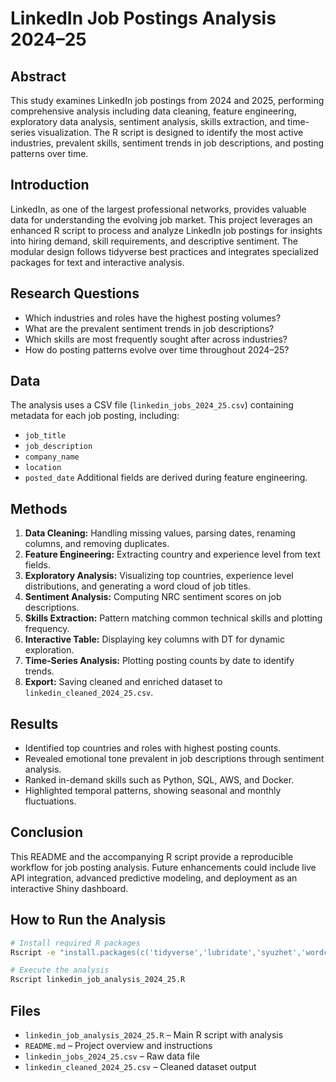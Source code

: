 # LinkedIn Job Postings Analysis 2024–25

## Abstract
This study examines LinkedIn job postings from 2024 and 2025, performing comprehensive analysis including data cleaning, feature engineering, exploratory data analysis, sentiment analysis, skills extraction, and time-series visualization. The R script is designed to identify the most active industries, prevalent skills, sentiment trends in job descriptions, and posting patterns over time.

## Introduction
LinkedIn, as one of the largest professional networks, provides valuable data for understanding the evolving job market. This project leverages an enhanced R script to process and analyze LinkedIn job postings for insights into hiring demand, skill requirements, and descriptive sentiment. The modular design follows tidyverse best practices and integrates specialized packages for text and interactive analysis.

## Research Questions
- Which industries and roles have the highest posting volumes?
- What are the prevalent sentiment trends in job descriptions?
- Which skills are most frequently sought after across industries?
- How do posting patterns evolve over time throughout 2024–25?

## Data
The analysis uses a CSV file (`linkedin_jobs_2024_25.csv`) containing metadata for each job posting, including:
- `job_title`
- `job_description`
- `company_name`
- `location`
- `posted_date`
Additional fields are derived during feature engineering.

## Methods
1. **Data Cleaning:** Handling missing values, parsing dates, renaming columns, and removing duplicates.  
2. **Feature Engineering:** Extracting country and experience level from text fields.  
3. **Exploratory Analysis:** Visualizing top countries, experience level distributions, and generating a word cloud of job titles.  
4. **Sentiment Analysis:** Computing NRC sentiment scores on job descriptions.  
5. **Skills Extraction:** Pattern matching common technical skills and plotting frequency.  
6. **Interactive Table:** Displaying key columns with DT for dynamic exploration.  
7. **Time-Series Analysis:** Plotting posting counts by date to identify trends.  
8. **Export:** Saving cleaned and enriched dataset to `linkedin_cleaned_2024_25.csv`.

## Results
- Identified top countries and roles with highest posting counts.  
- Revealed emotional tone prevalent in job descriptions through sentiment analysis.  
- Ranked in-demand skills such as Python, SQL, AWS, and Docker.  
- Highlighted temporal patterns, showing seasonal and monthly fluctuations.

## Conclusion
This README and the accompanying R script provide a reproducible workflow for job posting analysis. Future enhancements could include live API integration, advanced predictive modeling, and deployment as an interactive Shiny dashboard.

## How to Run the Analysis
```bash
# Install required R packages
Rscript -e "install.packages(c('tidyverse','lubridate','syuzhet','wordcloud','DT','plotly','hrbrthemes'))"

# Execute the analysis
Rscript linkedin_job_analysis_2024_25.R
```

## Files
- `linkedin_job_analysis_2024_25.R` – Main R script with analysis
- `README.md` – Project overview and instructions  
- `linkedin_jobs_2024_25.csv` – Raw data file  
- `linkedin_cleaned_2024_25.csv` – Cleaned dataset output

